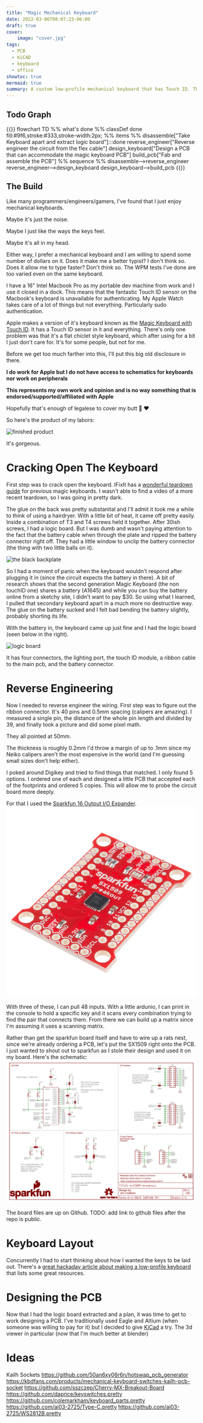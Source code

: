 ```yaml
---
title: "Magic Mechanical Keyboard"
date: 2022-03-06T08:07:23-06:00
draft: true
cover:
    image: "cover.jpg"
tags:
  - PCB
  - KiCAD
  - keyboard
  - office
showtoc: true
mermaid: true
summary: A custom low-profile mechanical keyboard that has Touch ID. The Hannah Montana of keyboards.
---
```


## Todo Graph

{{<mermaid>}}
flowchart TD
  %% what's done %%
  classDef done fill:#9f6,stroke:#333,stroke-width:2px;
  %% items %% 
  disassemble["Take Keyboard apart and extract logic board"]:::done
  reverse_engineer["Reverse engineer the circuit from the flex cable"]
  design_keyboard["Design a PCB that can accommodate the magic keyboard PCB"]
  build_pcb["Fab and assemble the PCB"]
  %% sequence %%
    disassemble-->reverse_engineer
    reverse_engineer-->design_keyboard
    design_keyboard-->build_pcb
{{</mermaid>}}

## The Build

Like many programmers/engineers/gamers, I've found that I just enjoy mechanical keyboards.

Maybe it's just the noise.

Maybe I just like the ways the keys feel.

Maybe it's all in my head.

Either way, I prefer a mechanical keyboard and I am willing to spend some number of dollars on it.
Does it make me a better typist?
I don't think so.
Does it allow me to type faster?
Don't think so. The WPM tests I've done are too varied even on the same keyboard.

I have a 16" Intel Macbook Pro as my portable dev machine from work and I use it closed in a dock.
This means that the fantastic Touch ID sensor on the Macbook's keyboard is unavailable for authenticating.
My Apple Watch takes care of a lot of things but not everything.
Particularly sudo authentication.

Apple makes a version of it's keyboard known as the [Magic Keyboard with Touch ID](https://www.apple.com/shop/product/MK293LL/A/magic-keyboard-with-touch-id-for-mac-models-with-apple-silicon-us-english).
It has a Touch ID sensor in it and everything.
There's only one problem was that it's a flat chiclet style keyboard, which after using for a bit I just don't care for.
It's for some people, but not for me.

Before we get too much farther into this, I'll put this big old disclosure in there.

**I do work for Apple but I do not have access to schematics for keyboards nor work on peripherals**

**This represents my own work and opinion and is no way something that is endorsed/supported/affiliated with Apple**

Hopefully that's enough of legalese to cover my butt 🤞 :heart:

So here's the product of my labors:

![finished product](finished_product.png)

It's gorgeous.

# Cracking Open The Keyboard

First step was to crack open the keyboard.
IFixIt has a [wonderful teardown guide](https://www.ifixit.com/Teardown/Magic+Keyboard+Teardown/50995) for previous magic keyboards.
I wasn't able to find a video of a more recent teardown, so I was going in pretty dark.

The glue on the back was pretty substanital and I'll admit it took me a while to think of using a hairdryer.
With a little bit of heat, it came off pretty easily.
Inside a combination of T3 and T4 screws held it together.
After 30ish screws, I had a logic board.
But I was dumb and wasn't paying attention to the fact that the battery cable when through the plate and ripped the battery connector right off.
They had a little window to unclip the battery connector (the thing with two little balls on it).

![the black backplate](backplate.png)

So I had a moment of panic when the keyboard wouldn't respond after plugging it in (since the circuit expects the battery in there).
A bit of research shows that the second generation Magic Keyboard (the non touchID one) shares a battery (A1645) and while you can buy the battery online from a sketchy site, I didn't want to pay $30.
So using what I learned, I pulled that secondary keyboard apart in a much more no destructive way.
The glue on the battery sucked and I felt bad bending the battery slightly, probably shorting its life.

With the battery in, the keyboard came up just fine and I had the logic board (seen below in the right).

![logic board](logic_board.png)

It has four connectors, the lighting port, the touch ID module, a ribbon cable to the main pcb, and the battery connector.

# Reverse Engineering

Now I needed to reverse engineer the wiring.
First step was to figure out the ribbon connector.
It's 40 pins and 0.5mm spacing (calipers are amazing).
I measured a single pin, the distance of the whole pin length and divided by 39, and finally took a picture and did some pixel math.

They all pointed at 50mm.

The thickness is roughly 0.2mm I'd throw a margin of up to .1mm since my Neiko calipers aren't the most expensive in the world (and I'm guessing small sizes don't help either).

I poked around Digikey and tried to find things that matched. 
I only found 5 options.
I ordered one of each and designed a little PCB that accepted each of the footprints and ordered 5 copies. 
This will allow me to probe the circuit board more deeply.

For that I used the [Sparkfun 16 Output I/O Expander](https://www.sparkfun.com/products/13601).
![sparkfun's io expander](sparkfun_io.jpg)

With three of these, I can pull 48 inputs.
With a little ardunio, I can print in the console to hold a specific key and it scans every combination trying to find the pair that connects them.
From there we can build up a matrix since I'm assuming it uses a scanning matrix.

Rather than get the sparkfun board itself and have to wire up a rats nest, since we're already ordering a PCB, let's put the SX1509 right onto the PCB.
I just wanted to shout out to sparkfun as I stole their design and used it on my board.
Here's the schematic:
![reverse engineering board](reverse_pcb_schematic.png)

The board files are up on Github. TODO: add link to github files after the repo is public.

# Keyboard Layout

Concurrently I had to start thinking about how I wanted the keys to be laid out.
There's a [great hackaday article about making a low-profile keyboard](https://hackaday.com/2022/03/16/a-clear-guide-for-a-low-profile-bespoke-keyboard/) that lists some great resources.


# Designing the PCB

Now that I had the logic board extracted and a plan, it was time to get to work designing a PCB.
I've traditionally used Eagle and Altium (when someone was willing to pay for it) but I decided to give [KiCad](https://www.kicad.org) a try.
The 3d viewer in particular (now that I'm much better at blender)

# Ideas

Kailh Sockets
https://github.com/50an6xy06r6n/hotswap_pcb_generator
https://kbdfans.com/products/mechanical-keyboard-switches-kailh-pcb-socket
https://github.com/sszczep/Cherry-MX-Breakout-Board
https://github.com/daprice/keyswitches.pretty
https://github.com/colemarkham/keyboard_parts.pretty
https://github.com/ai03-2725/Type-C.pretty
https://github.com/ai03-2725/WS2812B.pretty

